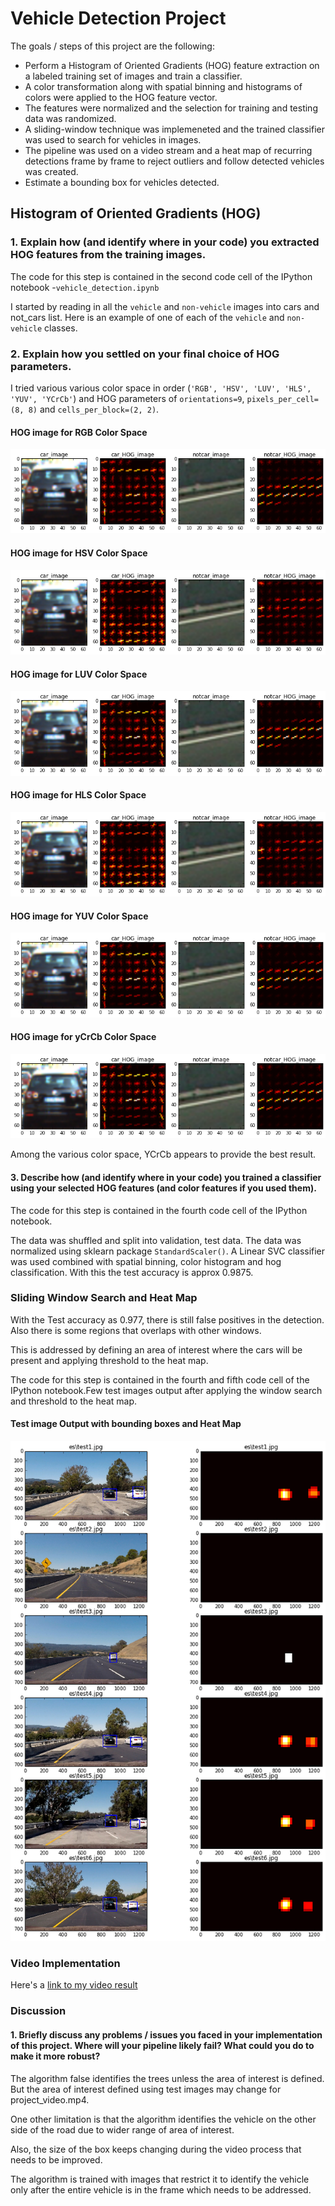 # **Vehicle Detection Project**

The goals / steps of this project are the following:

* Perform a Histogram of Oriented Gradients (HOG) feature extraction on a labeled training set of images and train a classifier.
* A color transformation along with spatial binning and histograms of colors were applied to the HOG feature vector. 
* The features were normalized and the selection for training and testing data was randomized.
* A sliding-window technique was implemeneted and the trained classifier was used to search for vehicles in images.
* The pipeline was used on a video stream and a heat map of recurring detections frame by frame to reject outliers and follow detected vehicles was created.
* Estimate a bounding box for vehicles detected.

## Histogram of Oriented Gradients (HOG)

### 1. Explain how (and identify where in your code) you extracted HOG features from the training images.

The code for this step is contained in the second code cell of the IPython notebook -`vehicle_detection.ipynb`  

I started by reading in all the `vehicle` and `non-vehicle` images into cars and not_cars list.  Here is an example of one of each of the `vehicle` and `non-vehicle` classes.

### 2. Explain how you settled on your final choice of HOG parameters.

I tried various various color space in order (`'RGB', 'HSV', 'LUV', 'HLS', 'YUV', 'YCrCb'`) and HOG parameters of `orientations=9`, `pixels_per_cell=(8, 8)` and `cells_per_block=(2, 2)`. 
#### HOG image for RGB Color Space 
![](./output_images/rgb_hog_image.png?raw=true "RGB")

#### HOG image for HSV Color Space
![](./output_images/hsv_hog_image.png?raw=true "HSV")

#### HOG image for LUV Color Space
![](./output_images/luv_hog_image.png?raw=true "LUV")


#### HOG image for HLS Color Space
![](./output_images/hls_hog_image.png?raw=true "HLS")

#### HOG image for YUV Color Space
![](./output_images/yuv_hog_image.png?raw=true "YUV")

#### HOG image for yCrCb Color Space
![](./output_images/yCrCb_hog_image.png?raw=true "YCrCb")

Among the various color space, YCrCb appears to provide the best result. 

#### 3. Describe how (and identify where in your code) you trained a classifier using your selected HOG features (and color features if you used them).

The code for this step is contained in the fourth code cell of the IPython notebook. 

The data was shuffled and split into validation, test data. The data was normalized using sklearn package `StandardScaler()`. A Linear SVC classifier was used combined with spatial binning, color histogram and hog classification.  With this the test accuracy is approx 0.9875.

### Sliding Window Search and Heat Map

With the Test accuracy as 0.977, there is still false positives in the detection. Also there is some regions that overlaps with other windows.

This is addressed by defining an area of interest where the cars will be present and applying threshold to the heat map. 

The code for this step is contained in the fourth and fifth code cell of the IPython notebook.Few test images output after applying the window search and threshold to the heat map.

#### Test image Output with bounding boxes and Heat Map
![](./output_images/output_single_image.png?raw=true "Output")

### Video Implementation

Here's a [link to my video result](./project_output.mp4)

### Discussion

#### 1. Briefly discuss any problems / issues you faced in your implementation of this project.  Where will your pipeline likely fail?  What could you do to make it more robust?

The algorithm false identifies the trees unless the area of interest is defined. But the area of interest defined using test images may change for project_video.mp4.

One other limitation is that the algorithm identifies the vehicle on the other side of the road due to wider range of area of interest. 

Also, the size of the box keeps changing during the video process that needs to be improved.

The algorithm is trained with images that restrict it to identify the vehicle only after the entire vehicle is in the frame which needs to be addressed.